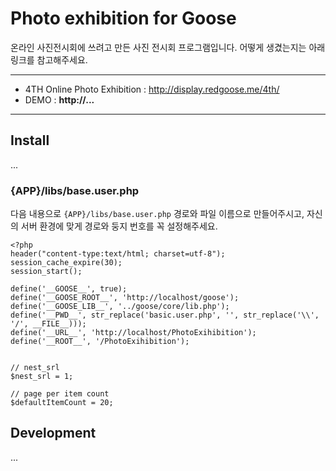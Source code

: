 # Photo exhibition for Goose

온라인 사진전시회에 쓰려고 만든 사진 전시회 프로그램입니다.
어떻게 생겼는지는 아래 링크를 참고해주세요.

----------------------------

* 4TH Online Photo Exhibition : http://display.redgoose.me/4th/
* DEMO : __http://...__

----------------------------


## Install

...

### {APP}/libs/base.user.php

다음 내용으로 `{APP}/libs/base.user.php` 경로와 파일 이름으로 만들어주시고, 자신의 서버 환경에 맞게 경로와 둥지 번호를 꼭 설정해주세요.

```
<?php
header("content-type:text/html; charset=utf-8");
session_cache_expire(30);
session_start();

define('__GOOSE__', true);
define('__GOOSE_ROOT__', 'http://localhost/goose');
define('__GOOSE_LIB__', '../goose/core/lib.php');
define('__PWD__', str_replace('basic.user.php', '', str_replace('\\', '/', __FILE__)));
define('__URL__', 'http://localhost/PhotoExihibition');
define('__ROOT__', '/PhotoExihibition');


// nest_srl
$nest_srl = 1;

// page per item count
$defaultItemCount = 20;
```


## Development

...

